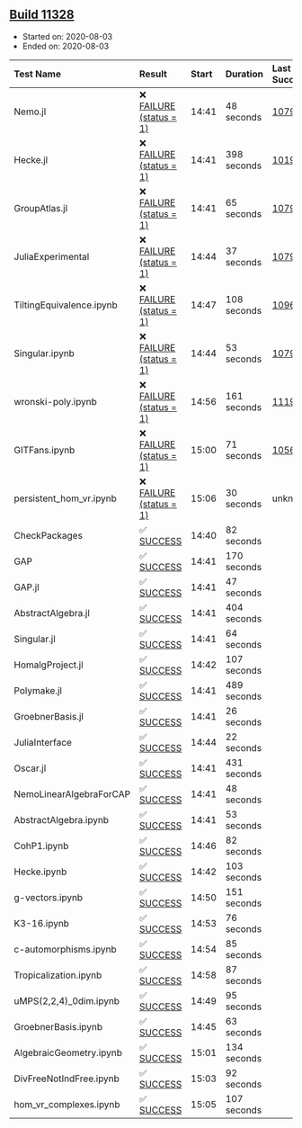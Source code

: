 ## [Build 11328](https://oscarci.mathematik.uni-kl.de/job/oscar/11328/)

* Started on: 2020-08-03
* Ended on: 2020-08-03

| Test Name    | Result | Start | Duration | Last Success | First Failure |
|:-------------|:-------|:------|:---------|:-------------|:--------------|
| Nemo.jl | ❌ [FAILURE (status = 1)](https://oscarci.mathematik.uni-kl.de/job/oscar/11328/artifact/logs/build-11328/Nemo.jl.log) | 14:41 | 48 seconds | [10790](https://oscarci.mathematik.uni-kl.de/job/oscar/10790/) | [10791](https://oscarci.mathematik.uni-kl.de/job/oscar/10791/) |
| Hecke.jl | ❌ [FAILURE (status = 1)](https://oscarci.mathematik.uni-kl.de/job/oscar/11328/artifact/logs/build-11328/Hecke.jl.log) | 14:41 | 398 seconds | [10197](https://oscarci.mathematik.uni-kl.de/job/oscar/10197/) | [10198](https://oscarci.mathematik.uni-kl.de/job/oscar/10198/) |
| GroupAtlas.jl | ❌ [FAILURE (status = 1)](https://oscarci.mathematik.uni-kl.de/job/oscar/11328/artifact/logs/build-11328/GroupAtlas.jl.log) | 14:41 | 65 seconds | [10790](https://oscarci.mathematik.uni-kl.de/job/oscar/10790/) | [10791](https://oscarci.mathematik.uni-kl.de/job/oscar/10791/) |
| JuliaExperimental | ❌ [FAILURE (status = 1)](https://oscarci.mathematik.uni-kl.de/job/oscar/11328/artifact/logs/build-11328/JuliaExperimental.log) | 14:44 | 37 seconds | [10790](https://oscarci.mathematik.uni-kl.de/job/oscar/10790/) | [10791](https://oscarci.mathematik.uni-kl.de/job/oscar/10791/) |
| TiltingEquivalence.ipynb | ❌ [FAILURE (status = 1)](https://oscarci.mathematik.uni-kl.de/job/oscar/11328/artifact/logs/build-11328/TiltingEquivalence.ipynb.log) | 14:47 | 108 seconds | [10962](https://oscarci.mathematik.uni-kl.de/job/oscar/10962/) | [10963](https://oscarci.mathematik.uni-kl.de/job/oscar/10963/) |
| Singular.ipynb | ❌ [FAILURE (status = 1)](https://oscarci.mathematik.uni-kl.de/job/oscar/11328/artifact/logs/build-11328/Singular.ipynb.log) | 14:44 | 53 seconds | [10790](https://oscarci.mathematik.uni-kl.de/job/oscar/10790/) | [10791](https://oscarci.mathematik.uni-kl.de/job/oscar/10791/) |
| wronski-poly.ipynb | ❌ [FAILURE (status = 1)](https://oscarci.mathematik.uni-kl.de/job/oscar/11328/artifact/logs/build-11328/wronski-poly.ipynb.log) | 14:56 | 161 seconds | [11192](https://oscarci.mathematik.uni-kl.de/job/oscar/11192/) | [11193](https://oscarci.mathematik.uni-kl.de/job/oscar/11193/) |
| GITFans.ipynb | ❌ [FAILURE (status = 1)](https://oscarci.mathematik.uni-kl.de/job/oscar/11328/artifact/logs/build-11328/GITFans.ipynb.log) | 15:00 | 71 seconds | [10566](https://oscarci.mathematik.uni-kl.de/job/oscar/10566/) | [10567](https://oscarci.mathematik.uni-kl.de/job/oscar/10567/) |
| persistent_hom_vr.ipynb | ❌ [FAILURE (status = 1)](https://oscarci.mathematik.uni-kl.de/job/oscar/11328/artifact/logs/build-11328/persistent_hom_vr.ipynb.log) | 15:06 | 30 seconds | unknown | unknown |
| CheckPackages | ✅ [SUCCESS](https://oscarci.mathematik.uni-kl.de/job/oscar/11328/artifact/logs/build-11328/CheckPackages.log) | 14:40 | 82 seconds |  |  |
| GAP | ✅ [SUCCESS](https://oscarci.mathematik.uni-kl.de/job/oscar/11328/artifact/logs/build-11328/GAP.log) | 14:41 | 170 seconds |  |  |
| GAP.jl | ✅ [SUCCESS](https://oscarci.mathematik.uni-kl.de/job/oscar/11328/artifact/logs/build-11328/GAP.jl.log) | 14:41 | 47 seconds |  |  |
| AbstractAlgebra.jl | ✅ [SUCCESS](https://oscarci.mathematik.uni-kl.de/job/oscar/11328/artifact/logs/build-11328/AbstractAlgebra.jl.log) | 14:41 | 404 seconds |  |  |
| Singular.jl | ✅ [SUCCESS](https://oscarci.mathematik.uni-kl.de/job/oscar/11328/artifact/logs/build-11328/Singular.jl.log) | 14:41 | 64 seconds |  |  |
| HomalgProject.jl | ✅ [SUCCESS](https://oscarci.mathematik.uni-kl.de/job/oscar/11328/artifact/logs/build-11328/HomalgProject.jl.log) | 14:42 | 107 seconds |  |  |
| Polymake.jl | ✅ [SUCCESS](https://oscarci.mathematik.uni-kl.de/job/oscar/11328/artifact/logs/build-11328/Polymake.jl.log) | 14:41 | 489 seconds |  |  |
| GroebnerBasis.jl | ✅ [SUCCESS](https://oscarci.mathematik.uni-kl.de/job/oscar/11328/artifact/logs/build-11328/GroebnerBasis.jl.log) | 14:41 | 26 seconds |  |  |
| JuliaInterface | ✅ [SUCCESS](https://oscarci.mathematik.uni-kl.de/job/oscar/11328/artifact/logs/build-11328/JuliaInterface.log) | 14:44 | 22 seconds |  |  |
| Oscar.jl | ✅ [SUCCESS](https://oscarci.mathematik.uni-kl.de/job/oscar/11328/artifact/logs/build-11328/Oscar.jl.log) | 14:41 | 431 seconds |  |  |
| NemoLinearAlgebraForCAP | ✅ [SUCCESS](https://oscarci.mathematik.uni-kl.de/job/oscar/11328/artifact/logs/build-11328/NemoLinearAlgebraForCAP.log) | 14:41 | 48 seconds |  |  |
| AbstractAlgebra.ipynb | ✅ [SUCCESS](https://oscarci.mathematik.uni-kl.de/job/oscar/11328/artifact/logs/build-11328/AbstractAlgebra.ipynb.log) | 14:41 | 53 seconds |  |  |
| CohP1.ipynb | ✅ [SUCCESS](https://oscarci.mathematik.uni-kl.de/job/oscar/11328/artifact/logs/build-11328/CohP1.ipynb.log) | 14:46 | 82 seconds |  |  |
| Hecke.ipynb | ✅ [SUCCESS](https://oscarci.mathematik.uni-kl.de/job/oscar/11328/artifact/logs/build-11328/Hecke.ipynb.log) | 14:42 | 103 seconds |  |  |
| g-vectors.ipynb | ✅ [SUCCESS](https://oscarci.mathematik.uni-kl.de/job/oscar/11328/artifact/logs/build-11328/g-vectors.ipynb.log) | 14:50 | 151 seconds |  |  |
| K3-16.ipynb | ✅ [SUCCESS](https://oscarci.mathematik.uni-kl.de/job/oscar/11328/artifact/logs/build-11328/K3-16.ipynb.log) | 14:53 | 76 seconds |  |  |
| c-automorphisms.ipynb | ✅ [SUCCESS](https://oscarci.mathematik.uni-kl.de/job/oscar/11328/artifact/logs/build-11328/c-automorphisms.ipynb.log) | 14:54 | 85 seconds |  |  |
| Tropicalization.ipynb | ✅ [SUCCESS](https://oscarci.mathematik.uni-kl.de/job/oscar/11328/artifact/logs/build-11328/Tropicalization.ipynb.log) | 14:58 | 87 seconds |  |  |
| uMPS(2,2,4)_0dim.ipynb | ✅ [SUCCESS](https://oscarci.mathematik.uni-kl.de/job/oscar/11328/artifact/logs/build-11328/uMPS-2-2-4-_0dim.ipynb.log) | 14:49 | 95 seconds |  |  |
| GroebnerBasis.ipynb | ✅ [SUCCESS](https://oscarci.mathematik.uni-kl.de/job/oscar/11328/artifact/logs/build-11328/GroebnerBasis.ipynb.log) | 14:45 | 63 seconds |  |  |
| AlgebraicGeometry.ipynb | ✅ [SUCCESS](https://oscarci.mathematik.uni-kl.de/job/oscar/11328/artifact/logs/build-11328/AlgebraicGeometry.ipynb.log) | 15:01 | 134 seconds |  |  |
| DivFreeNotIndFree.ipynb | ✅ [SUCCESS](https://oscarci.mathematik.uni-kl.de/job/oscar/11328/artifact/logs/build-11328/DivFreeNotIndFree.ipynb.log) | 15:03 | 92 seconds |  |  |
| hom_vr_complexes.ipynb | ✅ [SUCCESS](https://oscarci.mathematik.uni-kl.de/job/oscar/11328/artifact/logs/build-11328/hom_vr_complexes.ipynb.log) | 15:05 | 107 seconds |  |  |

